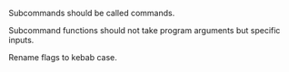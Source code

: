 Subcommands should be called commands.

Subcommand functions should not take program arguments but specific inputs.

Rename flags to kebab case.

